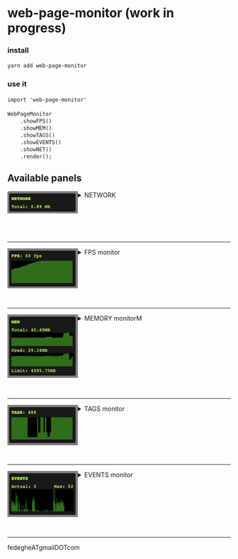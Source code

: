 # web-page-monitor (work in progress)

### install
``` sh
yarn add web-page-monitor
```


### use it
```
import 'web-page-monitor'

WebPageMonitor
    .showFPS()
    .showMEM()
    .showTAGS()
    .showEVENTS()
    .showNET()
    .render();
```

## Available panels



<div>
    <details>
        <summary  style="min-height:100px;">
            <span>NETWORK</span>
            <img align="left" src="https://raw.githubusercontent.com/fedeghe/web-page-monitor/master/img/network.png">
        </summary>
        <div>Shows the overall data network flow in MB.  
            Options available:
            <pre>
        { 
            height: int // in px the height of the panel
        }
            </pre>
        </div>
    </details>
</div>
<hr />


<div>
    <details>
        <summary style="min-height:120px;">
            <span>FPS monitor<span>
            <img align="left" src="https://raw.githubusercontent.com/fedeghe/web-page-monitor/master/img/fps.png">
        </summary>
        <div>
            Shows the overall data network flow in MB.  
            Options available:
            <pre>
        {
            height: int // in px the height of the panel
        }
            </pre>
        </div>
    </details>
</div>
<hr />




<div>
    <details>
        <summary style="height:175px;">
            <span>MEMORY monitorM</span>
            <img align="left" src="https://raw.githubusercontent.com/fedeghe/web-page-monitor/master/img/mem.png">
        </summary>
        <div>
            Shows the overall data network flow in MB.  
            Options available:
            <pre>
        {
            height: int // in px the height of the panel
        }
            </pre>
        </div>
    </details>
</div>
<hr />


<div style="min-height:120px;">
    <details>
        <summary>
            <span>TAGS monitor</span>
            <img align="left" src="https://raw.githubusercontent.com/fedeghe/web-page-monitor/master/img/tags.png">
        </summary>
        <div>
            Shows the overall data network flow in MB.  
            Options available:
            <pre>
        {
            height: int // in px the height of the panel
        }
            </pre>
        </div>
    </details>
</div>
<hr />



<div style="min-height:135px;">
    <details>
        <summary>
            <span>EVENTS monitor</span>
            <img align="left" src="https://raw.githubusercontent.com/fedeghe/web-page-monitor/master/img/events.png">
        </summary>
        <div>
        Shows the overall data network flow in MB.  
        Options available:
        <pre>
    {
        height: int // in px the height of the panel
    }
        </pre>
        <p>also</p>
        <pre>
onsearch, onappinstalled, onbeforeinstallprompt, onabort, onblur, oncancel, oncanplay, oncanplaythrough, onchange, onclick, onclose, oncontextmenu, oncuechange, ondblclick, ondrag, ondragend, ondragenter, ondragleave, ondragover, ondragstart, ondrop, ondurationchange, onemptied, onended, onerror, onfocus, onformdata, oninput, oninvalid, onkeydown, onkeypress, onkeyup, onload, onloadeddata, onloadedmetadata, onloadstart, onmousedown, onmouseenter, onmouseleave, onmousemove, onmouseout, onmouseover, onmouseup, onmousewheel, onpause, onplay, onplaying, onprogress, onratechange, onreset, onresize, onscroll, onseeked, onseeking, onselect, onstalled, onsubmit, onsuspend, ontimeupdate, ontoggle, onvolumechange, onwaiting, onwebkitanimationend, onwebkitanimationiteration, onwebkitanimationstart, onwebkittransitionend, onwheel, onauxclick, ongotpointercapture, onlostpointercapture, onpointerdown, onpointermove, onpointerup, onpointercancel, onpointerover, onpointerout, onpointerenter, onpointerleave, onselectstart, onselectionchange, onanimationend, onanimationiteration, onanimationstart, ontransitionrun, ontransitionstart, ontransitionend, ontransitioncancel, onafterprint, onbeforeprint, onbeforeunload, onhashchange, onlanguagechange, onmessage, onmessageerror, onoffline, ononline, onpagehide, onpageshow, onpopstate, onrejectionhandled, onstorage, onunhandledrejection, onunload, ondevicemotion, ondeviceorientation, ondeviceorientationabsolute, onpointerrawupdate
        </pre> 
        </div> 
    </details>
</div>
<hr />
fedegheATgmailDOTcom

